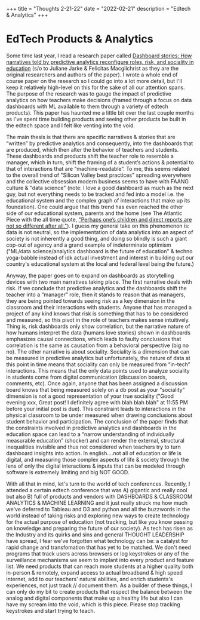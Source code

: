 +++
title = "Thoughts 2-21-22"
date = "2022-02-21"
description = "Edtech & Analytics"
+++



# EdTech Products & Analytics
Some time last year, I read a research paper called [Dashboard stories: How narratives told by predictive analytics reconfigure roles, risk, and sociality in education](https://journals.sagepub.com/doi/full/10.1177/20539517211025561) (s/o to Juliane Jarke & Felicitas Macgilchrist as they are the original researchers and authors of the paper). I wrote a whole end of course paper on the research so I could go into a lot more detail, but I'll keep it relatively high-level on this for the sake of all our attention spans. The purpose of the research was to gauge the impact of predictive analytics on how teachers make decisions (framed through a focus on data dashboards with ML available to them through a variety of edtech products). This paper has haunted me a little bit over the last couple months as I've spent time building products and seeing other products be built in the edtech space and I felt like venting into the void.

The main thesis is that there are specific narratives & stories that are “written” by predictive analytics and consequently, into the dashboards that are produced, which then alter the behavior of teachers and students. These dashboards and products shift the teacher role to resemble a manager, which in turn, shift the framing of a student’s actions & potential to that of interactions that are “machine-readable”. To me, this seems related to the overall trend of "Silicon Valley best practices" spreading everywhere and the collective obsession modern business seems to have with FAANG culture & "data science" (note: I love a good dashboard as much as the next guy, but not everything needs to be tracked and fed into a model i.e. the educational system and the complex graph of interactions that make up its foundation). One could argue that this trend has even reached the other side of our educational system, parents and the home (see The Atlantic Piece with the all time quote, ["Perhaps one’s children and direct reports are not so different after all."](https://www.theatlantic.com/family/archive/2019/07/families-slack-asana/593584/)). I guess my general take on this phenomenon is: data is not neutral, so the implementation of data analytics into an aspect of society is not inherently a good thing, and doing so blindly is such a giant cop-out of agency and a grand example of indeterminate optimism ("ML/data science/analytics dashboard is the future of education" & techno yoga-babble instead of idk actual investment and interest in building out our country's educational system at the local and federal level being the future.)


Anyway, the paper goes on to expand on dashboards as storytelling devices with two main narratives taking place. The first narrative deals with risk. If we conclude that predictive analytics and the dashboards shift the teacher into a “manager” role, then it stands to reason that as managers, they are being pointed towards seeing risk as a key dimension in the classroom and their interactions with students. Anyone that has managed a project of any kind knows that risk is something that has to be considered and measured, so this pivot in the role of teachers makes sense intuitively. Thing is, risk dashboards only show correlation, but the narrative nature of how humans interpret the data (humans love stories) shown in dashboards emphasizes causal connections, which leads to faulty conclusions that correlation is the same as causation from a behavioral perspective (big no no). The other narrative is about sociality. Sociality is a dimension that can be measured in predictive analytics but unfortunately, the nature of data at this point in time means that sociality can only be measured from “in-tech” interactions. This means that the only data points used to analyze sociality in students come from digital communication (discussion boards, comments, etc). Once again, anyone that has been assigned a discussion board knows that being measured solely on a db post as your "sociality" dimension is not a good representation of your true sociality ("Good evening xxx, Great post! I definitely agree with blah blah blah" at 11:55 PM before your initial post is due). This constraint leads to interactions in the physical classroom to be under measured when drawing conclusions about student behavior and participation. The conclusion of the paper finds that the constraints involved in predictive analytics and dashboards in the education space can lead to a “narrow understanding of individually measurable education” (shocker) and can render the external, structural inequalities invisible and thus not considered when teachers try to turn dashboard insights into action. In english....not all of education or life is digital, and measuring those complex aspects of life & society through the lens of only the digital interactions & inputs that can be modeled through software is extremely limiting and big NOT GOOD.

With all that in mind, let's turn to the world of tech conferences. Recently, I attended a certain edtech conference that was A) gigantic and really cool but also B) full of products and vendors with DASHBOARDS & CLASSROOM ANALYTICS & MACHINE LEARNING and it just really struck me how much we've deferred to Tableau and D3 and python and all the buzzwords in the world instead of taking risks and exploring new ways to create technology for the actual purpose of education (not tracking, but like you know passing on knowledge and preparing the future of our society). As tech has risen as the Industry and its quirks and sins and general THOUGHT LEADERSHIP have spread, I fear we've forgotten what technology can be: a catalyst for rapid change and transfomation that has yet to be matched. We don't need programs that track users across browsers or log keystrokes or any of the surveillance mechanisms we seem to implant into every product and feature list. We need products that can reach more students at a higher quality both in-person & remotely, expand access to actual broadband & high speed internet, add to our teachers' natural abilities, and enrich students's experiences, not just track // document them. As a builder of these things, I can only do my bit to create products that respect the balance between the analog and digital components that make up a healthy life but also I can have my scream into the void, which is this piece. Please stop tracking keystrokes and start trying to teach.



